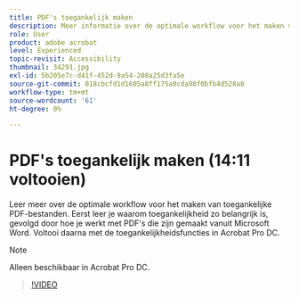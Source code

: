 ```yaml
---
title: PDF's toegankelijk maken
description: Meer informatie over de optimale workflow voor het maken van toegankelijke PDF-bestanden
role: User
product: adobe acrobat
level: Experienced
topic-revisit: Accessibility
thumbnail: 34291.jpg
exl-id: 5b205e7c-d41f-452d-9a54-208a25d3fa5e
source-git-commit: 018cbcfd1d1605a8ff175a0cda98f0bfb4d528a8
workflow-type: tm+mt
source-wordcount: '61'
ht-degree: 0%

---
```


# PDF&#39;s toegankelijk maken (14:11 voltooien)

Leer meer over de optimale workflow voor het maken van toegankelijke PDF-bestanden. Eerst leer je waarom toegankelijkheid zo belangrijk is, gevolgd door hoe je werkt met PDF&#39;s die zijn gemaakt vanuit Microsoft Word. Voltooi daarna met de toegankelijkheidsfuncties in Acrobat Pro DC.

>[!NOTE]
>
>Alleen beschikbaar in Acrobat Pro DC.

>[!VIDEO](https://video.tv.adobe.com/v/34291)
